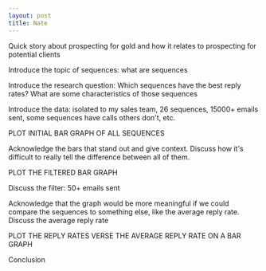 ```yaml
---
layout: post
title: Nate
---
```


Quick story about prospecting for gold and how it relates to prospecting for potential clients

Introduce the topic of sequences: what are sequences

Introduce the research question: Which sequences have the best reply rates? What are some characteristics of those sequences

Introduce the data: isolated to my sales team, 26 sequences, 15000+ emails sent, some sequences have calls others don't, etc.

PLOT INITIAL BAR GRAPH OF ALL SEQUENCES

Acknowledge the bars that stand out and give context. Discuss how it's difficult to really tell the difference between all of them.

PLOT THE FILTERED BAR GRAPH

Discuss the filter: 50+ emails sent

Acknowledge that the graph would be more meaningful if we could compare the sequences to something else, like the average reply rate.
Discuss the average reply rate

PLOT THE REPLY RATES VERSE THE AVERAGE REPLY RATE ON A BAR GRAPH

Conclusion
